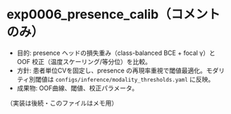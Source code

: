 # exp0006_presence_calib（コメントのみ）

- 目的: presence ヘッドの損失重み（class-balanced BCE + focal γ）と OOF 校正（温度スケーリング/等分位）を比較。
- 方針: 患者単位CVを固定し、presence の再現率重視で閾値最適化。モダリティ別閾値は `configs/inference/modality_thresholds.yaml` に反映。
- 成果物: OOF曲線、閾値、校正パラメータ。

（実装は後続・このファイルはメモ用）
